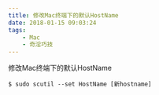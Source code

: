 ```yaml
---
title: 修改Mac终端下的默认HostName
date: 2018-01-15 09:03:24
tags:
	- Mac
	- 奇淫巧技
---
```


修改Mac终端下的默认HostName

```shell
$ sudo scutil --set HostName [新hostname]
```

